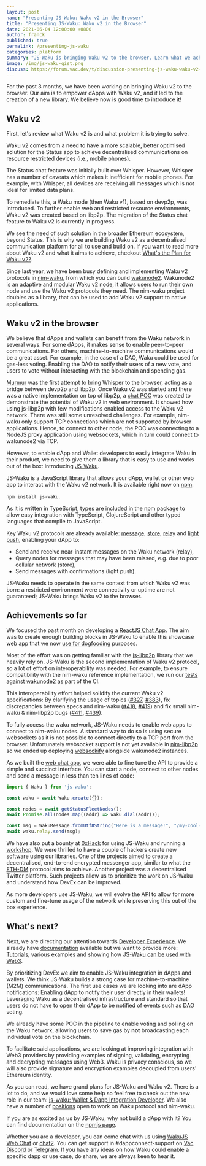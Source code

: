 ```yaml
---
layout: post
name: "Presenting JS-Waku: Waku v2 in the Browser"
title: "Presenting JS-Waku: Waku v2 in the Browser"
date: 2021-06-04 12:00:00 +0800
author: franck
published: true
permalink: /presenting-js-waku
categories: platform
summary: "JS-Waku is bringing Waku v2 to the browser. Learn what we achieved so far and what is next in our pipeline!"
image: /img/js-waku-gist.png
discuss: https://forum.vac.dev/t/discussion-presenting-js-waku-waku-v2-in-the-browser/81 
---
```


For the past 3 months, we have been working on bringing Waku v2 to the browser.
Our aim is to empower dApps with Waku v2, and it led to the creation of a new library.
We believe now is good time to introduce it!

## Waku v2

First, let's review what Waku v2 is and what problem it is trying to solve.

Waku v2 comes from a need to have a more scalable, better optimised solution for the Status app to achieve decentralised
communications on resource restricted devices (i.e., mobile phones).

The Status chat feature was initially built over Whisper.
However, Whisper has a number of caveats which makes it inefficient for mobile phones.
For example, with Whisper, all devices are receiving all messages which is not ideal for limited data plans.

To remediate this, a Waku mode (then Waku v1), based on devp2p, was introduced.
To further enable web and restricted resource environments, Waku v2 was created based on libp2p.
The migration of the Status chat feature to Waku v2 is currently in progress.

We see the need of such solution in the broader Ethereum ecosystem, beyond Status.
This is why we are building Waku v2 as a decentralised communication platform for all to use and build on.
If you want to read more about Waku v2 and what it aims to achieve,
checkout [What's the Plan for Waku v2?](/waku-v2-plan).

Since last year, we have been busy defining and implementing Waku v2 protocols in [nim-waku](https://github.com/status-im/nim-waku),
from which you can build [wakunode2](https://github.com/status-im/nim-waku#wakunode).
Wakunode2 is an adaptive and modular Waku v2 node,
it allows users to run their own node and use the Waku v2 protocols they need.
The nim-waku project doubles as a library, that can be used to add Waku v2 support to native applications.

## Waku v2 in the browser

We believe that dApps and wallets can benefit from the Waku network in several ways.
For some dApps, it makes sense to enable peer-to-peer communications.
For others, machine-to-machine communications would be a great asset.
For example, in the case of a DAO,
Waku could be used for gas-less voting.
Enabling the DAO to notify their users of a new vote,
and users to vote without interacting with the blockchain and spending gas.

[Murmur](https://github.com/status-im/murmur) was the first attempt to bring Whisper to the browser,
acting as a bridge between devp2p and libp2p.
Once Waku v2 was started and there was a native implementation on top of libp2p,
a [chat POC](https://github.com/vacp2p/waku-web-chat) was created to demonstrate the potential of Waku v2
in web environment.
It showed how using js-libp2p with few modifications enabled access to the Waku v2 network.
There was still some unresolved challenges.
For example, nim-waku only support TCP connections which are not supported by browser applications.
Hence, to connect to other node, the POC was connecting to a NodeJS proxy application using websockets,
which in turn could connect to wakunode2 via TCP. 

However, to enable dApp and Wallet developers to easily integrate Waku in their product,
we need to give them a library that is easy to use and works out of the box:
introducing [JS-Waku](https://github.com/status-im/js-waku).

JS-Waku is a JavaScript library that allows your dApp, wallet or other web app to interact with the Waku v2 network.
It is available right now on [npm](https://www.npmjs.com/package/js-waku):

`npm install js-waku`.

As it is written in TypeScript, types are included in the npm package to allow easy integration with TypeScript, ClojureScript and other typed languages that compile to JavaScript.

Key Waku v2 protocols are already available:
[message](https://rfc.vac.dev/spec/14/), [store](https://rfc.vac.dev/spec/13/), [relay](https://rfc.vac.dev/spec/11/) and [light push](https://rfc.vac.dev/spec/19/),
enabling your dApp to:

- Send and receive near-instant messages on the Waku network (relay),
- Query nodes for messages that may have been missed, e.g. due to poor cellular network (store),
- Send messages with confirmations (light push).

JS-Waku needs to operate in the same context from which Waku v2 was born:
a restricted environment were connectivity or uptime are not guaranteed;
JS-Waku brings Waku v2 to the browser.

## Achievements so far

We focused the past month on developing a [ReactJS Chat App](https://status-im.github.io/js-waku/).
The aim was to create enough building blocks in JS-Waku to enable this showcase web app that
we now [use for dogfooding](https://github.com/status-im/nim-waku/issues/399) purposes.

Most of the effort was on getting familiar with the [js-libp2p](https://github.com/libp2p/js-libp2p) library
that we heavily rely on.
JS-Waku is the second implementation of Waku v2 protocol,
so a lot of effort on interoperability was needed.
For example, to ensure compatibility with the nim-waku reference implementation,
we run our [tests against wakunode2](https://github.com/status-im/js-waku/blob/90c90dea11dfd1277f530cf5d683fb92992fe141/src/lib/waku_relay/index.spec.ts#L137) as part of the CI.

This interoperability effort helped solidify the current Waku v2 specifications:
By clarifying the usage of topics
([#327](https://github.com/vacp2p/rfc/issues/327), [#383](https://github.com/vacp2p/rfc/pull/383)),
fix discrepancies between specs and nim-waku
([#418](https://github.com/status-im/nim-waku/issues/418), [#419](https://github.com/status-im/nim-waku/issues/419))
and fix small nim-waku & nim-libp2p bugs
([#411](https://github.com/status-im/nim-waku/issues/411), [#439](https://github.com/status-im/nim-waku/issues/439)).

To fully access the waku network, JS-Waku needs to enable web apps to connect to nim-waku nodes.
A standard way to do so is using secure websockets as it is not possible to connect directly to a TCP port from the browser.
Unfortunately websocket support is not yet available in [nim-libp2p](https://github.com/status-im/nim-libp2p/issues/407) so 
we ended up deploying [websockify](https://github.com/novnc/websockify) alongside wakunode2 instances.

As we built the [web chat app](https://github.com/status-im/js-waku/tree/main/examples/web-chat),
we were able to fine tune the API to provide a simple and succinct interface.
You can start a node, connect to other nodes and send a message in less than ten lines of code:

```javascript
import { Waku } from 'js-waku';

const waku = await Waku.create({});

const nodes = await getStatusFleetNodes();
await Promise.all(nodes.map((addr) => waku.dial(addr)));

const msg = WakuMessage.fromUtf8String("Here is a message!", "/my-cool-app/1/my-use-case/proto")
await waku.relay.send(msg);
```

We have also put a bounty at [0xHack](https://0xhack.dev/) for using JS-Waku
and running a [workshop](https://www.youtube.com/watch?v=l77j0VX75QE).
We were thrilled to have a couple of hackers create new software using our libraries.
One of the projects aimed to create a decentralised, end-to-end encrypted messenger app,
similar to what the [ETH-DM](https://rfc.vac.dev/spec/20/) protocol aims to achieve.
Another project was a decentralised Twitter platform.
Such projects allow us to prioritize the work on JS-Waku and understand how DevEx can be improved.

As more developers use JS-Waku, we will evolve the API to allow for more custom and fine-tune usage of the network
while preserving this out of the box experience.

## What's next?

Next, we are directing our attention towards [Developer Experience](https://github.com/status-im/js-waku/issues/68).
We already have [documentation](https://www.npmjs.com/package/js-waku) available but we want to provide more:
[Tutorials](https://github.com/status-im/js-waku/issues/56), various examples
and showing how [JS-Waku can be used with Web3](https://github.com/status-im/js-waku/issues/72).

By prioritizing DevEx we aim to enable JS-Waku integration in dApps and wallets.
We think JS-Waku builds a strong case for machine-to-machine (M2M) communications.
The first use cases we are looking into are dApp notifications:
Enabling dApp to notify their user directly in their wallets!
Leveraging Waku as a decentralised infrastructure and standard so that users do not have to open their dApp to be notified
of events such as DAO voting.

We already have some POC in the pipeline to enable voting and polling on the Waku network,
allowing users to save gas by **not** broadcasting each individual vote on the blockchain.

To facilitate said applications, we are looking at improving integration with Web3 providers by providing examples
of signing, validating, encrypting and decrypting messages using Web3.
Waku is privacy conscious, so we will also provide signature and encryption examples decoupled from users' Ethereum identity.

As you can read, we have grand plans for JS-Waku and Waku v2.
There is a lot to do, and we would love some help so feel free to
check out the new role in our team:
[js-waku: Wallet & Dapp Integration Developer](https://status.im/our_team/jobs.html?gh_jid=3157894).
We also have a number of [positions](https://status.im/our_team/jobs.html) open to work on Waku protocol and nim-waku.

If you are as excited as us by JS-Waku, why not build a dApp with it?
You can find documentation on the [npmjs page](https://www.npmjs.com/package/js-waku).

Whether you are a developer, you can come chat with us using [WakuJS Web Chat](https://status-im.github.io/js-waku/)
or [chat2](https://github.com/status-im/nim-waku/blob/master/docs/tutorial/chat2.md).
You can get support in #dappconnect-support on [Vac Discord](https://discord.gg/j5pGbn7MHZ) or [Telegram](https://t.me/dappconnectsupport).
If you have any ideas on how Waku could enable a specific dapp or use case, do share, we are always keen to hear it.
